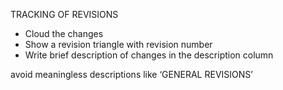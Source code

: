 TRACKING OF REVISIONS

- Cloud the changes
- Show a revision triangle with revision number
- Write brief description of changes in the description column 

avoid meaningless descriptions like ‘GENERAL REVISIONS’